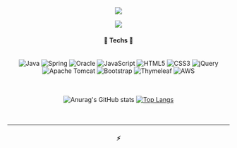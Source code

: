 <!--
### Hi there 👋

# LILOWA

<hr>-->
<div align="center" style="text-align:center">

<img src="https://capsule-render.vercel.app/api?type=waving&color=0094ff&height=180&section=header&text=🌊%20LILOWA's%20Github%20&fontSize=27&animation=fadeIn&fontAlignY=30&fontColor=ffffff"/>

<!--- badges from https://github.com/Ileriayo/markdown-badges --->
<p align="center">
<img src="[https://i.pinimg.com/564x/62/6a/d7/626ad71aa6ab1c6d7df2d911137b8f81.jpg](https://pbs.twimg.com/media/CgzkPYQWMAIF51y.jpg)"></img>

<h4 align="center"&fontColor=0094ff>🍧 Techs 🍧</h4> 

<br>![Java](https://img.shields.io/badge/java-%23ED8B00.svg?style=for-the-badge&logo=java&logoColor=white) ![Spring](https://img.shields.io/badge/spring-%236DB33F.svg?style=for-the-badge&logo=spring&logoColor=white) ![Oracle](https://img.shields.io/badge/Oracle-F80000?style=for-the-badge&logo=oracle&logoColor=white) ![JavaScript](https://img.shields.io/badge/javascript-%23323330.svg?style=for-the-badge&logo=javascript&logoColor=%23F7DF1E)  ![HTML5](https://img.shields.io/badge/html5-%23E34F26.svg?style=for-the-badge&logo=html5&logoColor=white) ![CSS3](https://img.shields.io/badge/css3-%231572B6.svg?style=for-the-badge&logo=css3&logoColor=white) ![jQuery](https://img.shields.io/badge/jquery-%230769AD.svg?style=for-the-badge&logo=jquery&logoColor=white) <br> ![Apache Tomcat](https://img.shields.io/badge/apache%20tomcat-%23F8DC75.svg?style=for-the-badge&logo=apache-tomcat&logoColor=black) ![Bootstrap](https://img.shields.io/badge/bootstrap-%23563D7C.svg?style=for-the-badge&logo=bootstrap&logoColor=white) ![Thymeleaf](https://img.shields.io/badge/Thymeleaf-%23005C0F.svg?style=for-the-badge&logo=Thymeleaf&logoColor=white) ![AWS](https://img.shields.io/badge/AWS-%23FF9900.svg?style=for-the-badge&logo=amazon-aws&logoColor=white)<br><br><br>
  
  ![Anurag's GitHub stats](https://github-readme-stats.vercel.app/api?username=LILOWA&show_icons=true&theme=vue)   [![Top Langs](https://github-readme-stats.vercel.app/api/top-langs/?username=LILOWA&layout=compact&theme=vue&hide_border=true)](https://github.com/LILOWA/github-readme-stats)<br><br><br>


</p>
<hr>
<h4 align="center">⚡</h4>

<div align="center" style="text-align:center">
 



</div>

<!--
**LILOWA/LILOWA** is a ✨ _special_ ✨ repository because its `README.md` (this file) appears on your GitHub profile.

Here are some ideas to get you started:

- 🔭 I’m currently working on ...
- 🌱 I’m currently learning ...
- 👯 I’m looking to collaborate on ...
- 🤔 I’m looking for help with ...
- 💬 Ask me about ...
- 📫 How to reach me: ...
- 😄 Pronouns: ...
- ⚡ Fun fact: ...
-->
